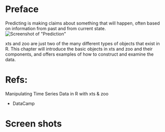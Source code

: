 # Preface

Predicting is making claims about something that will happen, often based on information from past and from current state.
![Screenshot of "Prediction"](http://www.obitko.com/tutorials/neural-network-prediction/images/prediction.gif)

xts and zoo are just two of the many different types of objects that exist in R. This chapter will introduce the basic objects in xts and zoo and their components, and offers examples of how to construct and examine the data.

# Refs:

Manipulating Time Series Data in R with xts & zoo
 - DataCamp

# Screen shots
